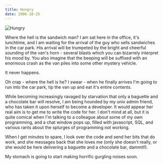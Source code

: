 ```yaml
---
title: Hungry
date: 2006-10-25
---
```


![Hungry](https://source.unsplash.com/0gkw_9fy0eQ/1600x900)

Where the hell is the sandwich man? I am sat here in the office, it's lunchtime, and I am waiting for the arrival of the guy who sells sandwiches in the car park. His arrival will be trumpeted by the bright and cheerful sounding of the van's horn - several blasts which you can bizarrely interpret his mood by. You also imagine that the beeping will be suffixed with an enormous crash as the van piles into some other mystery vehicle.

It never happens.

Oh crap - where the hell is he? I swear - when he finally arrives I'm going to run into the car park, tip the van up and eat it's entire contents.

While becoming increasingly ravaged by starvation that only a baguette and a chocolate bar will resolve, I am being hounded by my unix admin friend, who has taken it upon herself to become a developer. It would appear her real aim is to get me to write the code for her. I don't mind at all, but it is quite comical when I'm talking to a colleague about some of my own programming, and a chat window pops up, filled with javascript, SQL, and various rants about the splurges of programming not working.

When I get minutes to spare, I look over the code and send her bits that do work, and she messages back that she loves me (only she doesn't really, or she would be here delivering a baguette and a chocolate bar, dammit!).

My stomach is going to start making horrific gurgling noises soon.
